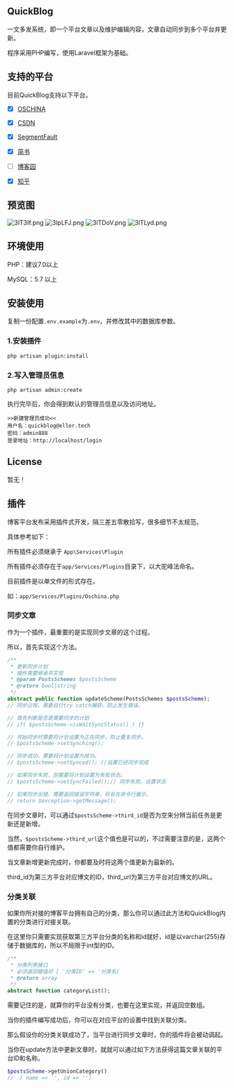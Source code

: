## QuickBlog

一文多发系统，即一个平台文章以及维护编辑内容，文章自动同步到多个平台并更新。

程序采用PHP编写，使用Laravel框架为基础。



## 支持的平台

目前QuickBlog支持以下平台。

- [x] [OSCHINA](https://www.oschina.net/)
- [x] [CSDN](https://www.csdn.net/)
- [x] [SegmentFault](https://segmentfault.com/)
- [x] [简书](https://www.jianshu.com/)
- [ ] [博客园](https://www.cnblogs.com/)
- [x] [知乎](https://www.zhihu.com)



## 预览图
![3lT3If.png](https://s2.ax1x.com/2020/02/23/3lT3If.png)
![3lpLFJ.png](https://s2.ax1x.com/2020/02/23/3lpLFJ.png)
![3lTDoV.png](https://s2.ax1x.com/2020/02/23/3lTDoV.png)
![3lTLyd.png](https://s2.ax1x.com/2020/02/23/3lTLyd.png)




## 环境使用

PHP：建议7.0以上

MySQL：5.7 以上



## 安装使用

复制一份配置`.env.example`为`.env`，并修改其中的数据库参数。

### 1.安装插件

```bash
php artisan plugin:install
```

### 2.写入管理员信息

```
php artisan admin:create
```

执行完毕后，你会得到默认的管理员信息以及访问地址。

```
>>新建管理员成功<<
用户名：quickblog@eller.tech
密码：admin888
登录地址：http://localhost/login
```



## License

暂无！



## 插件

博客平台发布采用插件式开发，隔三差五零散拾写，很多细节不太规范。

具体参考如下：

所有插件必须继承于 `App\Services\Plugin`

所有插件必须存在于`app/Services/Plugins`目录下，以大驼峰法命名。

目前插件是以单文件的形式存在。

如：`app/Services/Plugins/Oschina.php`



### 同步文章

作为一个插件，最重要的是实现同步文章的这个过程。

所以，首先实现这个方法。

```php
/**
 * 更新同步计划
 * 插件需要继承并实现
 * @param PostsSchemes $postsScheme
 * @return bool|string
 */
abstract public function updateScheme(PostsSchemes $postsScheme);
// 同步过程，需要自行try catch捕获，防止发生错误。

// 首先判断是否是需要同步的计划
// if( $postsScheme->isWaitSyncStatus() ) {}

// 开始同步时需要将计划设置为正在同步，防止重复同步。
// $postsScheme->setSynching();

// 同步成功，需要将计划设置为成功。
// $postsScheme->setSynced(); //设置已经同步完成

// 如果同步失败，则需要将计划设置为失败状态。
// $postsScheme->setSyncFailed();// 同步失败，设置状态

// 如果同步出错，需要返回错误字符串，将会在命令行展示。
// return $exception->getMessage();
```



在同步文章时，可以通过`$postsScheme->third_id`是否为空来分辨当前任务是更新还是新增。

当然，`$postsScheme->third_url`这个值也是可以的，不过需要注意的是，这两个值都需要你自行维护。

当文章新增更新完成时，你都要及时将这两个值更新为最新的。

third_id为第三方平台对应博文的ID，third_url为第三方平台对应博文的URL。



### 分类关联

如果你所对接的博客平台拥有自己的分类，那么你可以通过此方法和QuickBlog内置的分类进行对接关联。

在这里你只需要实现获取第三方平台分类的名称和id就好，id是以varchar(255)存储于数据库的，所以不局限于int型的ID。

```php
/**
 * 分类列表接口
 * 必须返回键值对 [ '分类ID' => '分类名]
 * @return array
 */
abstract function categoryList();
```

需要记住的是，就算你的平台没有分类，也要在这里实现，并返回空数组。

当你的插件编写成功后，你可以在对应平台的设置中找到关联分类。

那么假设你的分类关联成功了，当平台进行同步文章时，你的插件将会被动调起。

当你在update方法中更新文章时，就就可以通过如下方法获得这篇文章关联的平台ID和名称。

```php
$postsScheme->getUnionCategory()
//  [ name => '', id => '']
```

